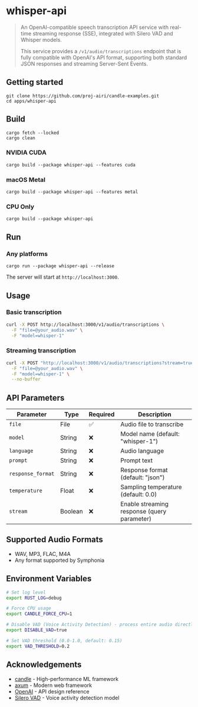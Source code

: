 # whisper-api

> An OpenAI-compatible speech transcription API service with real-time streaming response (SSE), integrated with Silero VAD and Whisper models.
>
> This service provides a `/v1/audio/transcriptions` endpoint that is fully compatible with OpenAI's API format, supporting both standard JSON responses and streaming Server-Sent Events.

## Getting started

```
git clone https://github.com/proj-airi/candle-examples.git
cd apps/whisper-api
```

## Build

```
cargo fetch --locked
cargo clean
```

### NVIDIA CUDA

```
cargo build --package whisper-api --features cuda
```

### macOS Metal

```
cargo build --package whisper-api --features metal
```

### CPU Only

```
cargo build --package whisper-api
```

## Run

### Any platforms

```shell
cargo run --package whisper-api --release
```

The server will start at `http://localhost:3000`.

## Usage

### Basic transcription

```bash
curl -X POST http://localhost:3000/v1/audio/transcriptions \
  -F "file=@your_audio.wav" \
  -F "model=whisper-1"
```

### Streaming transcription

```bash
curl -X POST "http://localhost:3000/v1/audio/transcriptions?stream=true" \
  -F "file=@your_audio.wav" \
  -F "model=whisper-1" \
  --no-buffer
```

## API Parameters

| Parameter | Type | Required | Description |
|-----------|------|----------|-------------|
| `file` | File | ✅ | Audio file to transcribe |
| `model` | String | ❌ | Model name (default: "whisper-1") |
| `language` | String | ❌ | Audio language |
| `prompt` | String | ❌ | Prompt text |
| `response_format` | String | ❌ | Response format (default: "json") |
| `temperature` | Float | ❌ | Sampling temperature (default: 0.0) |
| `stream` | Boolean | ❌ | Enable streaming response (query parameter) |

## Supported Audio Formats

- WAV, MP3, FLAC, M4A
- Any format supported by Symphonia

## Environment Variables

```bash
# Set log level
export RUST_LOG=debug

# Force CPU usage
export CANDLE_FORCE_CPU=1

# Disable VAD (Voice Activity Detection) - process entire audio directly
export DISABLE_VAD=true

# Set VAD threshold (0.0-1.0, default: 0.15)
export VAD_THRESHOLD=0.2
```

## Acknowledgements

- [candle](https://github.com/huggingface/candle) - High-performance ML framework
- [axum](https://github.com/tokio-rs/axum) - Modern web framework
- [OpenAI](https://openai.com/) - API design reference
- [Silero VAD](https://github.com/snakers4/silero-vad) - Voice activity detection model
